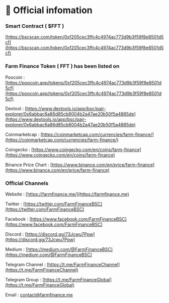 # 📗 Official infomation

### Smart Contract ( $FFT )

[https://bscscan.com/token/0xf205cec3ffc4c4974ac773d9b3f59f8e8501d5cf](https://bscscan.com/token/0xf205cec3ffc4c4974ac773d9b3f59f8e8501d5cf)

### Farm Finance Token ( FFT ) has been listed on

Poocoin : [https://poocoin.app/tokens/0xf205cec3ffc4c4974ac773d9b3f59f8e8501d5cf](https://poocoin.app/tokens/0xf205cec3ffc4c4974ac773d9b3f59f8e8501d5cf)

Dextool : [https://www.dextools.io/app/bsc/pair-explorer/0x6abbac6a86d85cb8004b2a47ae20b50f5a4885de](https://www.dextools.io/app/bsc/pair-explorer/0x6abbac6a86d85cb8004b2a47ae20b50f5a4885de)

Coinmarketcap : [https://coinmarketcap.com/currencies/farm-finance/](https://coinmarketcap.com/currencies/farm-finance/)

Coingecko : [https://www.coingecko.com/en/coins/farm-finance](https://www.coingecko.com/en/coins/farm-finance)

Binance Price Chart : [https://www.binance.com/en/price/farm-finance](https://www.binance.com/en/price/farm-finance)



### Official Channels

Website : [https://farmfinance.me/](https://farmfinance.me)

Twitter : [https://twitter.com/FarmFinanceBSC](https://twitter.com/FarmFinanceBSC)

Facebook : [https://www.facebook.com/FarmFinanceBSC](https://www.facebook.com/FarmFinanceBSC)

Discord : [https://discord.gg/73Jcwu7Ppw](https://discord.gg/73Jcwu7Ppw)

Medium : [https://medium.com/@FarmFinanceBSC](https://medium.com/@FarmFinanceBSC)

Telegram Channel : [https://t.me/FarmFinanceChannel](https://t.me/FarmFinanceChannel)

Telegram Group : [https://t.me/FarmFinanceGlobal](https://t.me/FarmFinanceGlobal)

Email : contact@farmfinance.me
